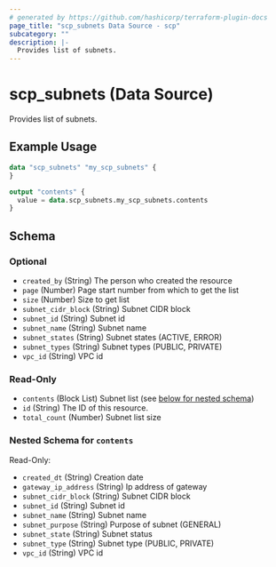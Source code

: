 ```yaml
---
# generated by https://github.com/hashicorp/terraform-plugin-docs
page_title: "scp_subnets Data Source - scp"
subcategory: ""
description: |-
  Provides list of subnets.
---
```


# scp_subnets (Data Source)

Provides list of subnets.

## Example Usage

```terraform
data "scp_subnets" "my_scp_subnets" {
}

output "contents" {
  value = data.scp_subnets.my_scp_subnets.contents
}
```

<!-- schema generated by tfplugindocs -->
## Schema

### Optional

- `created_by` (String) The person who created the resource
- `page` (Number) Page start number from which to get the list
- `size` (Number) Size to get list
- `subnet_cidr_block` (String) Subnet CIDR block
- `subnet_id` (String) Subnet id
- `subnet_name` (String) Subnet name
- `subnet_states` (String) Subnet states (ACTIVE, ERROR)
- `subnet_types` (String) Subnet types (PUBLIC, PRIVATE)
- `vpc_id` (String) VPC id

### Read-Only

- `contents` (Block List) Subnet list (see [below for nested schema](#nestedblock--contents))
- `id` (String) The ID of this resource.
- `total_count` (Number) Subnet list size

<a id="nestedblock--contents"></a>
### Nested Schema for `contents`

Read-Only:

- `created_dt` (String) Creation date
- `gateway_ip_address` (String) Ip address of gateway
- `subnet_cidr_block` (String) Subnet CIDR block
- `subnet_id` (String) Subnet id
- `subnet_name` (String) Subnet name
- `subnet_purpose` (String) Purpose of subnet (GENERAL)
- `subnet_state` (String) Subnet status
- `subnet_type` (String) Subnet type (PUBLIC, PRIVATE)
- `vpc_id` (String) VPC id



